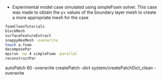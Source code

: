 * Experimental model case simulated using simpleFoam solver. This case was made to obtain the y+ values of the boundary layer mesh to create a more appropriate mesh for the case


```sh
foamCleanTutorials
blockMesh
surfaceFeatureExtract
snappyHexMesh -overwrite
touch a.foam
decomposePar
mpirun -np 4 simpleFoam -parallel
reconstructPar
```



autoPatch 60 -overwrite 
createPatch -dict system/createPatchDict_clean -overwrite


